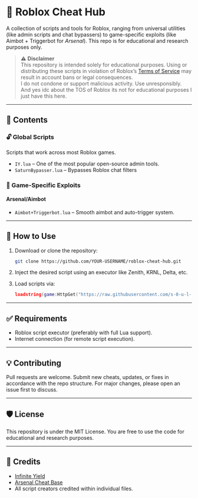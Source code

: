 # 🔧 Roblox Cheat Hub

A collection of scripts and tools for Roblox, ranging from universal utilities (like admin scripts and chat bypassers) to game-specific exploits (like Aimbot + Triggerbot for *Arsenal*). This repo is for educational and research purposes only.

> ⚠️ **Disclaimer**  
> This repository is intended solely for educational purposes. Using or distributing these scripts in violation of Roblox’s [Terms of Service](https://en.help.roblox.com/hc/en-us/articles/115004647846) may result in account bans or legal consequences.  
> I do not condone or support malicious activity. Use unresponsibly. And yes idc about the TOS of Roblox its not for educational purposes I just have this here.

---

## 📁 Contents

### 🔓 Global Scripts
Scripts that work across most Roblox games.

- `IY.lua` – One of the most popular open-source admin tools.
- `SaturnBypasser.lua` – Bypasses Roblox chat filters

### 🎯 Game-Specific Exploits

#### Arsenal/Aimbot
- `Aimbot+Triggerbot.lua` – Smooth aimbot and auto-trigger system.

---

## 🚀 How to Use

1. Download or clone the repository:
    ```bash
    git clone https://github.com/YOUR-USERNAME/roblox-cheat-hub.git
    ```

2. Inject the desired script using an executor like Zenith, KRNL, Delta, etc.

3. Load scripts via:
    ```lua
    loadstring(game:HttpGet("https://raw.githubusercontent.com/s-0-u-l-z/roblox-cheat-hub/main/path-to-script.lua"))()
    ```

---

## ✅ Requirements

- Roblox script executor (preferably with full Lua support).
- Internet connection (for remote script execution).

---

## 💡 Contributing

Pull requests are welcome. Submit new cheats, updates, or fixes in accordance with the repo structure. For major changes, please open an issue first to discuss.

---

## 🛡️ License

This repository is under the MIT License. You are free to use the code for educational and research purposes.

---

## 🔗 Credits

- [Infinite Yield](https://github.com/EdgeIY/infiniteyield)
- [Arsenal Cheat Base](https://v3rmillion.net)
- All script creators credited within individual files.

